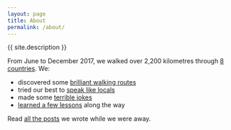 ```yaml
---
layout: page
title: About
permalink: /about/
---
```


{{ site.description }}

From June to December 2017, we walked over 2,200 kilometres through [8 countries](/countries/). We:

- discovered some [brilliant walking routes](/routes/)
- tried our best to [speak like locals](/language-and-pronunciation/)
- made some [terrible jokes](/bad-jokes/)
- [learned a few lessons](/lessons-learned/) along the way

Read [all the posts](/) we wrote while we were away.
